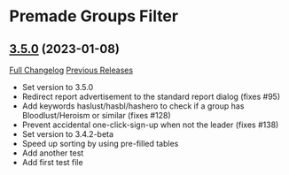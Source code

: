 # Premade Groups Filter

## [3.5.0](https://github.com/0xbs/premade-groups-filter/tree/3.5.0) (2023-01-08)
[Full Changelog](https://github.com/0xbs/premade-groups-filter/compare/3.4.1...3.5.0) [Previous Releases](https://github.com/0xbs/premade-groups-filter/releases)

- Set version to 3.5.0  
- Redirect report advertisement to the standard report dialog (fixes #95)  
- Add keywords haslust/hasbl/hashero to check if a group has Bloodlust/Heroism or similar (fixes #128)  
- Prevent accidental one-click-sign-up when not the leader (fixes #138)  
- Set version to 3.4.2-beta  
- Speed up sorting by using pre-filled tables  
- Add another test  
- Add first test file  
